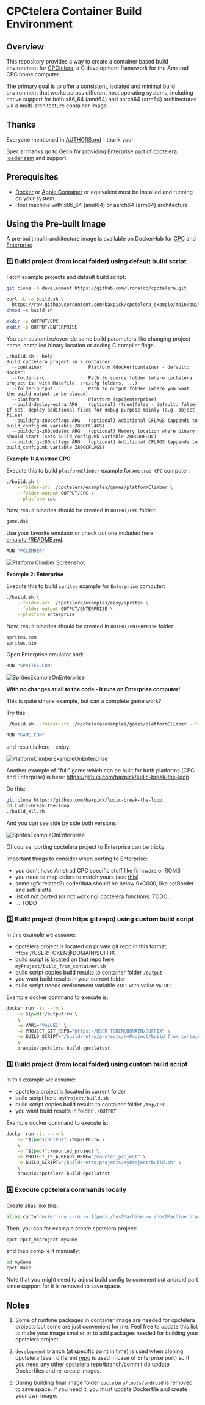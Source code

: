 # CPCtelera Container Build Environment

## Overview

This repository provides a way to create a container based build environment for [CPCtelera](https://github.com/lronaldo/cpctelera), a C development framework for the Amstrad CPC home computer.

The primary goal is to offer a consistent, isolated and minimal build environment that works across different host operating systems, including native support for both x86_64 (amd64) and aarch64 (arm64) architectures via a multi-architecture container image.

## Thanks

Everyone mentioned in [AUTHORS.md](AUTHORS.md) - thank you!

Special thanks go to Geco for providing Enterprise [port](https://github.com/baxpick/cpctelera-enterprise/tree/enterprise-port) of cpctelera, [loader.asm](docker/enterprise/loader.asm) and support.

## Prerequisites

*   [Docker](https://www.docker.com/get-started) or [Apple Container](https://github.com/apple/container) or equivalent must be installed and running on your system.
*   Host machine with x86_64 (amd64) or aarch64 (arm64) architecture

## Using the Pre-built Image

A pre-built multi-architecture image is available on DockerHub for [CPC](https://hub.docker.com/r/braxpix/cpctelera-build-cpc) and [Enterprise](https://hub.docker.com/r/braxpix/cpctelera-build-enterprise)

### 1️⃣ Build project (from local folder) using default build script

Fetch example projects and default build script:

```bash
git clone -b development https://github.com/lronaldo/cpctelera.git

curl -L -o build.sh \
  https://raw.githubusercontent.com/baxpick/cpctelera_example/main/build_cpctelera_project_using_container.sh
chmod +x build.sh

mkdir -p OUTPUT/CPC
mkdir -p OUTPUT/ENTERPRISE
```

You can customize/override some build parameters like changing project name, compiled binary location or adding C compiler flags.

```
./build.sh --help
Build cpctelera project in a container.
  --container                 Platform (docker|container - default: docker)
  --folder-src                Path to source folder (where cpctelera project is: with Makefile, src/cfg folders, ...)
  --folder-output             Path to output folder (where you want the build output to be placed)
  --platform                  Platform (cpc|enterprise)
  --build-deploy-extra ARG    (optional) (true|false - default: false) If set, deploy additional files for debug purpose mainly (e.g. object files)
  --buildcfg-z80ccflags ARG   (optional) Additional CFLAGS (appends to build_config.mk variable Z80CCFLAGS)
  --buildcfg-z80codeloc ARG   (optional) Memory location where binary should start (sets build_config.mk variable Z80CODELOC)
  --buildcfg-z80ccflags ARG   (optional) Additional CFLAGS (appends to build_config.mk variable Z80CCFLAGS)
```

**Example 1: Amstrad CPC**

Execute this to build `platformClimber` example for `Amstrad CPC` computer:

```bash
./build.sh \
    --folder-src ./cpctelera/examples/games/platformClimber \
    --folder-output OUTPUT/CPC \
    --platform cpc
```

Now, result binaries should be created in `OUTPUT/CPC` folder:

```bash
game.dsk
```

Use your favorite emulator or check out one included here [emulator/README.md](emulator/README.md).

```bash
RUN "PCLIMBER"
```

![Platform Climber Screenshot](res/example_output_cpc_platformClimber.png)


**Example 2: Enterprise**

Execute this to build `sprites` example for `Enterprise` computer:

```bash
./build.sh \
    --folder-src ./cpctelera/examples/easy/sprites \
    --folder-output OUTPUT/ENTERPRISE \
    --platform enterprise
```

Now, result binaries should be created in `OUTPUT/ENTERPRISE` folder:

```bash
sprites.com
sprites.bin
```

Open Enterprise emulator and:

```bash
RUN "SPRITES.COM"
```

![SpritesExampleOnEnterprise](res/example_output_enterprise_sprites.gif)

**With no changes at all to the code - it runs on Enterprise computer!**

This is quite simple example, but can a complete game work?

Try this:

```bash
./build.sh --folder-src ./cpctelera/examples/games/platformClimber --folder-output OUTPUT/ENTERPRISE --platform enterprise
```

```bash
RUN "GAME.COM"
```

and result is here - enjoy:

![PlatformClimberExampleOnEnterprise](res/example_output_enterprise_platformClimber.gif)

Another example of "full" game which can be built for both platforms (CPC and Enterprise) is here: https://github.com/baxpick/ludic-break-the-loop

Do this:

```bash
git clone https://github.com/baxpick/ludic-break-the-loop
cd ludic-break-the-loop
./build_all.sh
```

And you can see side by side both versions:

![SpritesExampleOnEnterprise](res/ludic_cpc_ep.gif)

Of course, porting cpctelera project to Enterprise can be tricky.

Important things to consider when porting to Enterprise:

- you don't have Amstrad CPC specific stuff like firmware or ROMS
- you need to map colors to match yours (see [this](https://github.com/baxpick/ludic-break-the-loop/blob/main/map_colors_from_cpc_to_enterprise.py))
- some (gfx related?) code/data should be below 0xC000, like setBorder and setPalette
- list of not ported (or not working) cpctelera functions: TODO...
- ... TODO

### 2️⃣ Build project (from https git repo) using custom build script

In this example we assume:

- cpctelera project is located on private git repo in this format: https://USER:TOKEN@DOMAIN/SUFFIX
- build script is located on that repo here: `myProject/build_from_container.sh`
- build script copies build results to container folder `/output`
- you want build results in your current folder
- build script needs environment variable `VAR1` with value `VALUE1`

Example docker command to execute is:

```bash
docker run -it --rm \
    -v $(pwd):/output:rw \
    \
    -e VAR1="VALUE1" \
    -e PROJECT_GIT_REPO="https://USER:TOKEN@DOMAIN/SUFFIX" \
    -e BUILD_SCRIPT="/build/retro/projects/myProject/build_from_container.sh" \
    \
    braxpix/cpctelera-build-cpc:latest
```

### 3️⃣ Build project (from local folder) using custom build script

In this example we assume:

- cpctelera project is located in current folder
- build script here: `myProject/build.sh`
- build script copies build results to container folder `/tmp/CPC`
- you want build results in folder `./OUTPUT`

Example docker command to execute is:

```bash
docker run -it --rm \
    -v "$(pwd)/OUTPUT":/tmp/CPC:rw \
    \
    -v "$(pwd)":/mounted_project \
    -e PROJECT_IS_ALREADY_HERE="/mounted_project" \
    -e BUILD_SCRIPT="/build/retro/projects/myProject/build.sh" \
    \
    braxpix/cpctelera-build-cpc:latest
```

### 4️⃣ Execute cpctelera commands locally

Create alias like this:

```bash
alias cpct='docker run --rm -v $(pwd):/hostMachine -w /hostMachine braxpix/cpctelera-build-cpc:latest'
```

Then, you can for example create cpctelera project:

```bash
cpct cpct_mkproject myGame
```

and then compile it manually:

```bash
cd myGame
cpct make
```

Note that you might need to adjust build config to comment out android part since support for it is removed to save space.

## Notes

1. Some of runtime packages in container image are needed for cpctelera projects but some are just convenient for me. Feel free to update this list to make your image smaller or to add packages needed for building your cpctelera project.

2. `development` branch (at specific point in time) is used when cloning cpctelera (even different [repo](https://github.com/baxpick/cpctelera-enterprise/tree/enterprise-port) is used in case of Enterprise port) so if you need any other cpctelera repo/branch/commit do update Dockerfiles and re-create images.

3. During building final image folder `cpctelera/tools/android` is removed to save space. If you need it, you must update Dockerfile and create your own image.